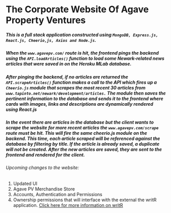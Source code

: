 # The Corporate Website Of Agave Property Ventures

##### This is a full stack application constructed using `MongoDB, Express.js, React.js, Cheerio,js, Axios and Node.js`.

##### When the `www.agavepv.com/` route is hit, the frontend pings the backend using the `API.loadArticles()` function to load some Newark-related news articles that were saved in on the Heroku MLab database. 

##### After pinging the backend, if no articles are returned the `API.scrapeArticles()` function makes a call to the API which fires up a `Cheerio.js` module that scrapes the most recent 30 articles from `www.tapinto.net/newark/development/articles.` The module then saves the pertinent information to the database and sends it to the frontend where cards with images, links and descriptions are dynamically rendered using React.js

##### In the event there are articles in the database but the client wants to scrape the website for more recent articles the `www.agavepv.com/scrape` route must be hit. This will fire the same cheerio.js module on the backend. This time, each article scraped will be referenced against the database by filtering by title. If the article is already saved, a duplicate will not be created. After the new articles are saved, they are sent to the frontend and rendered for the client.

###### Upcoming changes to the website:
  1. Updated UI
  2. Agave PV Merchandise Store
  3. Accounts, Authentication and Permissions
  4. Ownership permissions that will interface with the external the writR application. [Click here for more information on writR](https://github.com/TheGreekCuban/writR)
  

